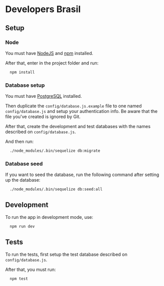 # Developers Brasil

## Setup

### Node

You must have [NodeJS](http://nodejs.org/) and [npm](http://npmjs.com/) installed.

After that, enter in the project folder and run:

```sh
  npm install
```

### Database setup

You must have [PostgreSQL](http://www.postgresql.org/) installed.

Then duplicate the `config/database.js.example` file to one named `config/database.js` and setup your authentication info. Be aware that the file you've created is ignored by Git.

After that, create the development and test databases with the names described on `config/database.js`.

And then run:

```sh
  ./node_modules/.bin/sequelize db:migrate
```

### Database seed

If you want to seed the database, run the following command after setting up the database:

```sh
  ./node_modules/.bin/sequelize db:seed:all
```

## Development

To run the app in development mode, use:

```sh
  npm run dev
```

## Tests

To run the tests, first setup the test database described on `config/database.js`.

After that, you must run:

```
  npm test
```
